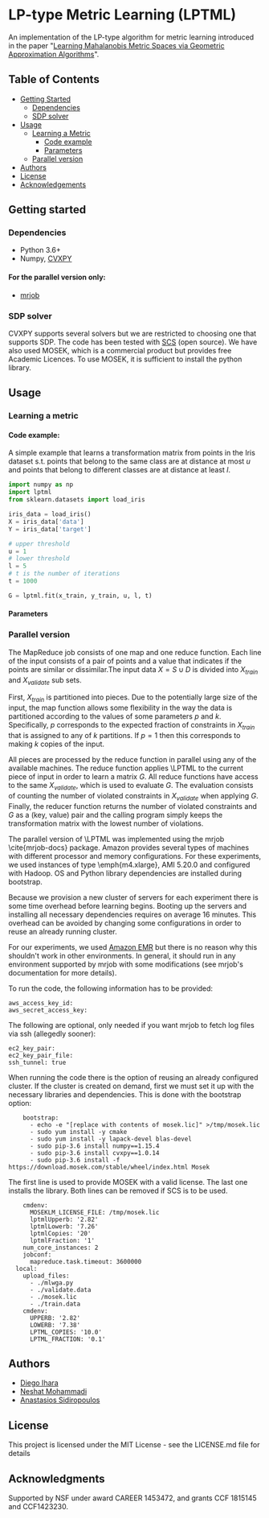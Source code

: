 # LP-type Metric Learning (LPTML)

An implementation of the LP-type algorithm for metric learning introduced in the paper "[Learning Mahalanobis Metric Spaces via Geometric Approximation Algorithms](http://arxiv.org/)". 

## Table of Contents

* [Getting Started](#getting-started)
  * [Dependencies](#dependencies)
  * [SDP solver](#sdp-solver)
* [Usage](#usage)
  * [Learning a Metric](#learning-a-metric)
    * [Code example](#code-example)
    * [Parameters](#parameters)
  * [Parallel version](parallel-version)
* [Authors](#authors)
* [License](#license)
* [Acknowledgements](#acknowledgements)

## Getting started

### Dependencies
* Python 3.6+
* Numpy, [CVXPY](https://www.cvxpy.org/)
#### For the parallel version only:
* [mrjob](https://github.com/Yelp/mrjob)

### SDP solver
CVXPY supports several solvers but we are restricted to choosing one that supports SDP. The code has been tested with [SCS](http://github.com/cvxgrp/scs) (open source). We have also used MOSEK, which is a commercial product but provides free Academic Licences. To use MOSEK, it is sufficient to install the python library.

## Usage
### Learning a metric
#### Code example:
A simple example that learns a transformation matrix from points in the Iris dataset s.t. points that belong to the same class are at distance at most *u* and points that belong to different classes are at distance at least *l*.
```python
import numpy as np
import lptml
from sklearn.datasets import load_iris

iris_data = load_iris()
X = iris_data['data']
Y = iris_data['target']

# upper threshold
u = 1
# lower threshold
l = 5
# t is the number of iterations
t = 1000

G = lptml.fit(x_train, y_train, u, l, t)
```

#### Parameters

### Parallel version

The MapReduce job consists of one map and one reduce function. Each line of the input consists of a pair of points and a value that indicates if the points are similar or dissimilar.The input data $X = S \cup D$ is divided into $X_{train}$ and $X_{validate}$ sub sets. 

First, $X_{train}$ is partitioned into pieces. Due to the potentially large size of the input, the map function allows some flexibility in the way the data is partitioned according to the values of some parameters $p$ and $k$. Specifically, $p$ corresponds to the expected fraction of constraints in $X_{train}$ that is assigned to any of $k$ partitions. If $p=1$ then this corresponds to making $k$ copies of the input.

All pieces are processed by the reduce function in parallel using any of the available machines. The reduce function applies \LPTML to the current piece of input in order to learn a matrix $G$. All reduce functions have access to the same $X_{validate}$, which is used to evaluate $G$. The evaluation consists of counting the number of violated constraints in $X_{validate}$ when applying $G$. Finally, the reducer function returns the number of violated constraints and $G$ as a (key, value) pair and the calling program simply keeps the transformation matrix with the lowest number of violations.

The parallel version of \LPTML was implemented using the mrjob \cite{mrjob-docs} package. Amazon provides several types of machines with different processor and memory configurations. For these experiments, we used instances of type \emph{m4.xlarge}, AMI 5.20.0 and configured with Hadoop. OS and Python library dependencies are installed during bootstrap. 

Because we provision a new cluster of servers for each experiment there is some time overhead before learning begins. Booting up the servers and installing all necessary dependencies requires on average 16 minutes. This overhead can be avoided by changing some configurations in order to reuse an already running cluster.

For our experiments, we used [Amazon EMR](https://aws.amazon.com/emr/) but there is no reason why this shouldn't work in other environments. In general, it should run in any environment supported by mrjob with some modifications (see mrjob's documentation for more details).

To run the code, the following information has to be provided:

```
aws_access_key_id:
aws_secret_access_key:
```

The following are optional, only needed if you want mrjob to fetch log files via ssh (allegedly sooner):
```
ec2_key_pair:
ec2_key_pair_file:
ssh_tunnel: true
```

When running the code there is the option of reusing an already configured cluster. If the cluster is created on demand, first we must set it up with the necessary libraries and dependencies. This is done with the bootstrap option:
```
    bootstrap:
      - echo -e "[replace with contents of mosek.lic]" >/tmp/mosek.lic
      - sudo yum install -y cmake
      - sudo yum install -y lapack-devel blas-devel
      - sudo pip-3.6 install numpy==1.15.4
      - sudo pip-3.6 install cvxpy==1.0.14
      - sudo pip-3.6 install -f https://download.mosek.com/stable/wheel/index.html Mosek
```
The first line is used to provide MOSEK with a valid license. The last one installs the library. Both lines can be removed if SCS is to be used.

```
    cmdenv:
      MOSEKLM_LICENSE_FILE: /tmp/mosek.lic
      lptmlUpperb: '2.82'
      lptmlLowerb: '7.26'
      lptmlCopies: '20'
      lptmlFraction: '1'
    num_core_instances: 2
    jobconf:
      mapreduce.task.timeout: 3600000
  local:
    upload_files:
      - ./mlwga.py
      - ./validate.data
      - ./mosek.lic
      - ./train.data
    cmdenv:
      UPPERB: '2.82'
      LOWERB: '7.38'
      LPTML_COPIES: '10.0'
      LPTML_FRACTION: '0.1'
```

## Authors
* [Diego Ihara](https://dihara2.people.uic.edu/)
* [Neshat Mohammadi]()
* [Anastasios Sidiropoulos](http://sidiropoulos.org)

## License
This project is licensed under the MIT License - see the LICENSE.md file for details

## Acknowledgments
Supported by NSF under award CAREER 1453472, and grants CCF 1815145 and CCF1423230.
